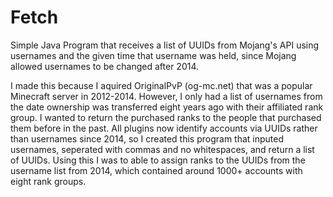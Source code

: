 # Fetch
Simple Java Program that receives a list of UUIDs from Mojang's API using usernames and the given time that username was held, since Mojang allowed usernames to be changed after 2014.

I made this because I aquired OriginalPvP (og-mc.net) that was a popular Minecraft server in 2012-2014. However, I only had a list of usernames from the date ownership was transferred eight years ago with their affiliated rank group. I wanted to return the purchased ranks to the people that purchased them before in the past. All plugins now identify accounts via UUIDs rather than usernames since 2014, so I created this program that inputed usernames, seperated with commas and no whitespaces, and return a list of UUIDs. Using this I was to able to assign ranks to the UUIDs from the username list from 2014, which contained around 1000+ accounts with eight rank groups.